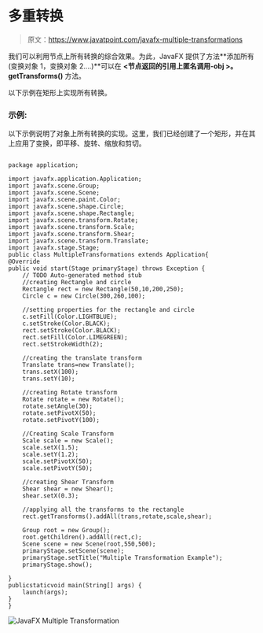 # 多重转换

> 原文：<https://www.javatpoint.com/javafx-multiple-transformations>

我们可以利用节点上所有转换的综合效果。为此，JavaFX 提供了方法**添加所有(变换对象 1，变换对象 2....)**可以在 **<节点返回的引用上匿名调用-obj >。getTransforms()** 方法。

以下示例在矩形上实现所有转换。

### 示例:

以下示例说明了对象上所有转换的实现。这里，我们已经创建了一个矩形，并在其上应用了变换，即平移、旋转、缩放和剪切。

```

package application;

import javafx.application.Application;
import javafx.scene.Group;
import javafx.scene.Scene;
import javafx.scene.paint.Color;
import javafx.scene.shape.Circle;
import javafx.scene.shape.Rectangle;
import javafx.scene.transform.Rotate;
import javafx.scene.transform.Scale;
import javafx.scene.transform.Shear;
import javafx.scene.transform.Translate;
import javafx.stage.Stage;
public class MultipleTransformations extends Application{
@Override
public void start(Stage primaryStage) throws Exception {
	// TODO Auto-generated method stub
	//creating Rectangle and circle 
	Rectangle rect = new Rectangle(50,10,200,250);
	Circle c = new Circle(300,260,100);

	//setting properties for the rectangle and circle 
	c.setFill(Color.LIGHTBLUE);
	c.setStroke(Color.BLACK);
	rect.setStroke(Color.BLACK);
	rect.setFill(Color.LIMEGREEN);
	rect.setStrokeWidth(2);

	//creating the translate transform 
	Translate trans=new Translate();
	trans.setX(100);
	trans.setY(10);

	//creating Rotate transform 
	Rotate rotate = new Rotate();
	rotate.setAngle(30);
	rotate.setPivotX(50);
	rotate.setPivotY(100);

	//Creating Scale Transform 
	Scale scale = new Scale();
	scale.setX(1.5);
	scale.setY(1.2);
	scale.setPivotX(50);
	scale.setPivotY(50);

	//creating Shear Transform 
	Shear shear = new Shear();
	shear.setX(0.3);

	//applying all the transforms to the rectangle 
	rect.getTransforms().addAll(trans,rotate,scale,shear);

	Group root = new Group();
	root.getChildren().addAll(rect,c);
	Scene scene = new Scene(root,550,500);
	primaryStage.setScene(scene);
	primaryStage.setTitle("Multiple Transformation Example");
	primaryStage.show();		

}
publicstaticvoid main(String[] args) {
	launch(args);
}
}

```

![JavaFX Multiple Transformation](../img/9e5c70920c38275aec50d85ec99886e4.png)